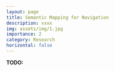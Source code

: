 ```yaml
---
layout: page
title: Semantic Mapping for Navigation
description: xxxx
img: assets/img/1.jpg
importance: 2
category: Research
horizontal: false
---
```



<b>TODO:</b> 
